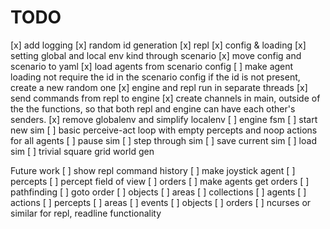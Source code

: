 # TODO

[x] add logging
[x] random id generation
[x] repl
[x] config & loading
[x] setting global and local env kind through scenario
[x] move config and scenario to yaml
[x] load agents from scenario config
[ ] make agent loading not require the id in the scenario config
    if the id is not present, create a new random one
[x] engine and repl run in separate threads
[x] send commands from repl to engine
[x] create channels in main, outside of the the functions, so that both repl and 
    engine can have each other's senders.
[x] remove globalenv and simplify localenv
[ ] engine fsm
[ ] start new sim
[ ] basic perceive-act loop with empty percepts and noop actions for all agents
[ ] pause sim
[ ] step through sim
[ ] save current sim
[ ] load sim
[ ] trivial square grid world gen

Future work
[ ] show repl command history
[ ] make joystick agent
[ ] percepts
[ ] percept field of view
[ ] orders
[ ] make agents get orders
[ ] pathfinding
[ ] goto order
[ ] objects
[ ] areas
[ ] collections
  [ ] agents
  [ ] actions
  [ ] percepts
  [ ] areas
  [ ] events
  [ ] objects
  [ ] orders
[ ] ncurses or similar for repl, readline functionality
